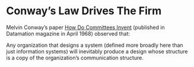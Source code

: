 # Conway’s Law Drives The Firm

Melvin Conway’s paper [How Do Committees Invent](http://www.melconway.com/research/committees.html) (published in Datamation magazine in April 1968) observed that:

Any organization that designs a system (defined more broadly here than just information systems) will inevitably produce a design whose structure is a copy of the organization’s communication structure.
